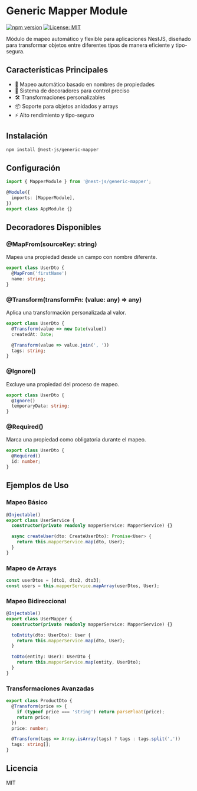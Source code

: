 # Generic Mapper Module

[![npm version](https://img.shields.io/npm/v/@nest-js/generic-mapper.svg)](https://www.npmjs.com/package/@nest-js/generic-mapper)
[![License: MIT](https://img.shields.io/badge/License-MIT-yellow.svg)](https://opensource.org/licenses/MIT)

Módulo de mapeo automático y flexible para aplicaciones NestJS, diseñado para transformar objetos entre diferentes tipos de manera eficiente y tipo-segura.

## Características Principales

- 🔄 Mapeo automático basado en nombres de propiedades
- 🎯 Sistema de decoradores para control preciso
- 🛠 Transformaciones personalizables
- 📦 Soporte para objetos anidados y arrays
- ⚡ Alto rendimiento y tipo-seguro

## Instalación

```bash
npm install @nest-js/generic-mapper
```

## Configuración

```typescript
import { MapperModule } from '@nest-js/generic-mapper';

@Module({
  imports: [MapperModule],
})
export class AppModule {}
```

## Decoradores Disponibles

### @MapFrom(sourceKey: string)
Mapea una propiedad desde un campo con nombre diferente.

```typescript
export class UserDto {
  @MapFrom('firstName')
  name: string;
}
```

### @Transform(transformFn: (value: any) => any)
Aplica una transformación personalizada al valor.

```typescript
export class UserDto {
  @Transform(value => new Date(value))
  createdAt: Date;

  @Transform(value => value.join(', '))
  tags: string;
}
```

### @Ignore()
Excluye una propiedad del proceso de mapeo.

```typescript
export class UserDto {
  @Ignore()
  temporaryData: string;
}
```

### @Required()
Marca una propiedad como obligatoria durante el mapeo.

```typescript
export class UserDto {
  @Required()
  id: number;
}
```

## Ejemplos de Uso

### Mapeo Básico

```typescript
@Injectable()
export class UserService {
  constructor(private readonly mapperService: MapperService) {}

  async createUser(dto: CreateUserDto): Promise<User> {
    return this.mapperService.map(dto, User);
  }
}
```

### Mapeo de Arrays

```typescript
const userDtos = [dto1, dto2, dto3];
const users = this.mapperService.mapArray(userDtos, User);
```

### Mapeo Bidireccional

```typescript
@Injectable()
export class UserMapper {
  constructor(private readonly mapperService: MapperService) {}

  toEntity(dto: UserDto): User {
    return this.mapperService.map(dto, User);
  }

  toDto(entity: User): UserDto {
    return this.mapperService.map(entity, UserDto);
  }
}
```

### Transformaciones Avanzadas

```typescript
export class ProductDto {
  @Transform(price => {
    if (typeof price === 'string') return parseFloat(price);
    return price;
  })
  price: number;

  @Transform(tags => Array.isArray(tags) ? tags : tags.split(','))
  tags: string[];
}
```

## Licencia

MIT